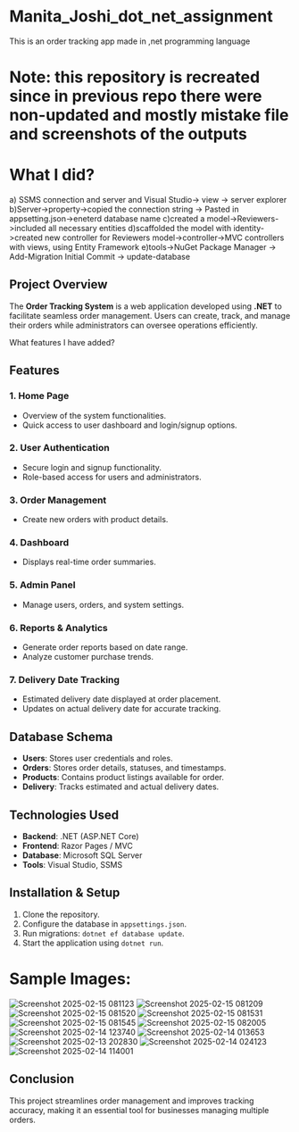 # Manita_Joshi_dot_net_assignment
This is an order tracking app made in ,net programming language 



 # Note: this repository is recreated since in previous repo there were non-updated and mostly mistake  file and screenshots of the outputs


# What I  did?
a) SSMS connection and server and Visual Studio-> view -> server explorer
b)Server->property->copied the connection string -> Pasted in appsetting.json->eneterd database name
c)created a model->Reviewers->included all necessary entities
d)scaffolded the model with identity->created new controller for Reviewers model->controller->MVC controllers with views, using Entity Framework
e)tools->NuGet Package Manager -> Add-Migration Initial Commit -> update-database
## Project Overview
The **Order Tracking System** is a web application developed using **.NET** to facilitate seamless order management. Users can create, track, and manage their orders while administrators can oversee operations efficiently.

What features I have added?
## Features

### 1. Home Page
- Overview of the system functionalities.
- Quick access to user dashboard and login/signup options.

### 2. User Authentication
- Secure login and signup functionality.
- Role-based access for users and administrators.

### 3. Order Management
- Create new orders with product details.

### 4. Dashboard
- Displays real-time order summaries.

### 5. Admin Panel
- Manage users, orders, and system settings.

### 6. Reports & Analytics
- Generate order reports based on date range.
- Analyze customer purchase trends.

### 7. Delivery Date Tracking
- Estimated delivery date displayed at order placement.
- Updates on actual delivery date for accurate tracking.

## Database Schema
- **Users**: Stores user credentials and roles.
- **Orders**: Stores order details, statuses, and timestamps.
- **Products**: Contains product listings available for order.
- **Delivery**: Tracks estimated and actual delivery dates.

## Technologies Used
- **Backend**: .NET (ASP.NET Core)
- **Frontend**: Razor Pages / MVC
- **Database**: Microsoft SQL Server
- **Tools**: Visual Studio, SSMS

## Installation & Setup
1. Clone the repository.
2. Configure the database in `appsettings.json`.
3. Run migrations: `dotnet ef database update`.
4. Start the application using `dotnet run`.

# Sample Images:
![Screenshot 2025-02-15 081123](https://github.com/Manita0z/Manita_Joshi_dot_net_assignment/blob/main/screenshots%20of%20the%20%20output/Screenshot%202025-02-15%20081123.png)
![Screenshot 2025-02-15 081209](https://github.com/Manita0z/Manita_Joshi_dot_net_assignment/blob/main/screenshots%20of%20the%20%20output/Screenshot%202025-02-15%20081209.png)
![Screenshot 2025-02-15 081520](https://github.com/Manita0z/Manita_Joshi_dot_net_assignment/blob/main/screenshots%20of%20the%20%20output/Screenshot%202025-02-15%20081520.png)
![Screenshot 2025-02-15 081531](https://github.com/Manita0z/Manita_Joshi_dot_net_assignment/blob/main/screenshots%20of%20the%20%20output/Screenshot%202025-02-15%20081531.png)
![Screenshot 2025-02-15 081545](https://github.com/Manita0z/Manita_Joshi_dot_net_assignment/blob/main/screenshots%20of%20the%20%20output/Screenshot%202025-02-15%20081545.png)
![Screenshot 2025-02-15 082005](https://github.com/Manita0z/Manita_Joshi_dot_net_assignment/blob/main/screenshots%20of%20the%20%20output/Screenshot%202025-02-15%20082005.png)
![Screenshot 2025-02-14 123740](https://github.com/Manita0z/Manita_Joshi_dot_net_assignment/blob/main/screenshots%20of%20the%20%20output/Screenshot%202025-02-14%20123740.png)
![Screenshot 2025-02-14 013653](https://github.com/Manita0z/Manita_Joshi_dot_net_assignment/blob/main/screenshots%20of%20the%20%20output/Screenshot%202025-02-14%20013653.png)
![Screenshot 2025-02-13 202830](https://github.com/Manita0z/Manita_Joshi_dot_net_assignment/blob/main/screenshots%20of%20the%20%20output/Screenshot%202025-02-13%20202830.png)
![Screenshot 2025-02-14 024123](https://github.com/Manita0z/Manita_Joshi_dot_net_assignment/blob/main/screenshots%20of%20the%20%20output/Screenshot%202025-02-14%20024123.png)
![Screenshot 2025-02-14 114001](https://github.com/Manita0z/Manita_Joshi_dot_net_assignment/blob/main/screenshots%20of%20the%20%20output/Screenshot%202025-02-14%20114001.png)
## Conclusion
This project streamlines order management and improves tracking accuracy, making it an essential tool for businesses managing multiple orders.
